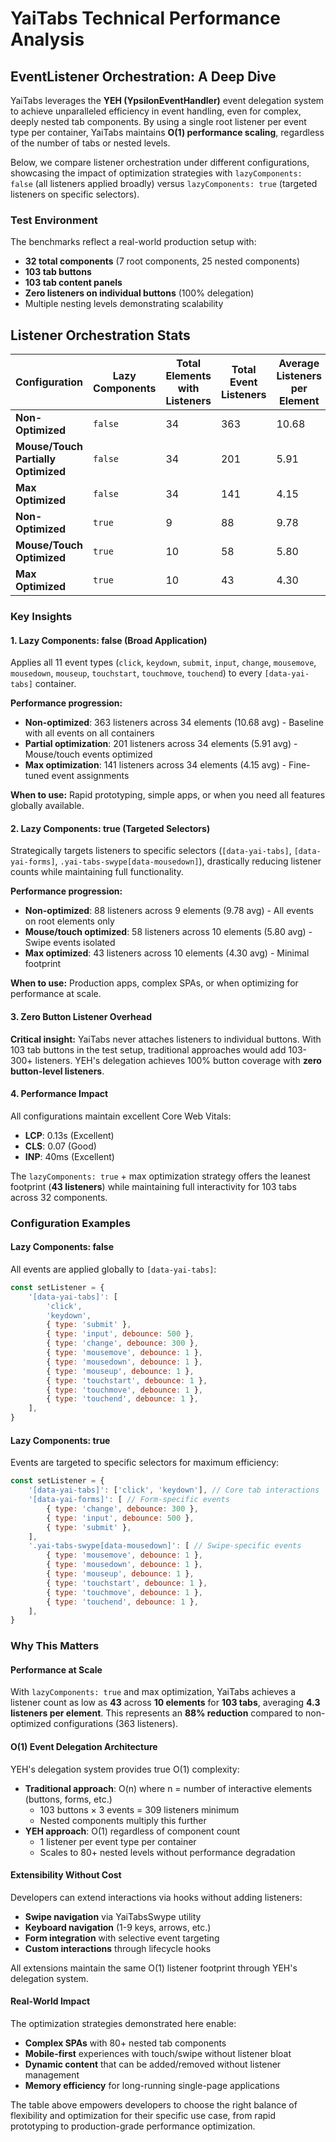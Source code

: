# YaiTabs Technical Performance Analysis

## EventListener Orchestration: A Deep Dive

YaiTabs leverages the **YEH (YpsilonEventHandler)** event delegation system to achieve unparalleled efficiency in event handling, even for complex, deeply nested tab components. By using a single root listener per event type per container, YaiTabs maintains **O(1) performance scaling**, regardless of the number of tabs or nested levels.

Below, we compare listener orchestration under different configurations, showcasing the impact of optimization strategies with `lazyComponents: false` (all listeners applied broadly) versus `lazyComponents: true` (targeted listeners on specific selectors).

### Test Environment
The benchmarks reflect a real-world production setup with:
- **32 total components** (7 root components, 25 nested components)
- **103 tab buttons**
- **103 tab content panels**
- **Zero listeners on individual buttons** (100% delegation)
- Multiple nesting levels demonstrating scalability

## Listener Orchestration Stats

| Configuration | Lazy Components | Total Elements with Listeners | Total Event Listeners | Average Listeners per Element |
|---------------|-----------------|-------------------------------|-----------------------|-------------------------------|
| **Non-Optimized** | `false` | 34 | 363 | 10.68 |
| **Mouse/Touch Partially Optimized** | `false` | 34 | 201 | 5.91 |
| **Max Optimized** | `false` | 34 | 141 | 4.15 |
| **Non-Optimized** | `true` | 9 | 88 | 9.78 |
| **Mouse/Touch Optimized** | `true` | 10 | 58 | 5.80 |
| **Max Optimized** | `true` | 10 | 43 | 4.30 |

### Key Insights

#### 1. **Lazy Components: false** (Broad Application)
Applies all 11 event types (`click`, `keydown`, `submit`, `input`, `change`, `mousemove`, `mousedown`, `mouseup`, `touchstart`, `touchmove`, `touchend`) to every `[data-yai-tabs]` container.

**Performance progression:**
- **Non-optimized**: 363 listeners across 34 elements (10.68 avg) - Baseline with all events on all containers
- **Partial optimization**: 201 listeners across 34 elements (5.91 avg) - Mouse/touch events optimized
- **Max optimization**: 141 listeners across 34 elements (4.15 avg) - Fine-tuned event assignments

**When to use:** Rapid prototyping, simple apps, or when you need all features globally available.

#### 2. **Lazy Components: true** (Targeted Selectors)
Strategically targets listeners to specific selectors (`[data-yai-tabs]`, `[data-yai-forms]`, `.yai-tabs-swype[data-mousedown]`), drastically reducing listener counts while maintaining full functionality.

**Performance progression:**
- **Non-optimized**: 88 listeners across 9 elements (9.78 avg) - All events on root elements only
- **Mouse/touch optimized**: 58 listeners across 10 elements (5.80 avg) - Swipe events isolated
- **Max optimized**: 43 listeners across 10 elements (4.30 avg) - Minimal footprint

**When to use:** Production apps, complex SPAs, or when optimizing for performance at scale.

#### 3. **Zero Button Listener Overhead**
**Critical insight:** YaiTabs never attaches listeners to individual buttons. With 103 tab buttons in the test setup, traditional approaches would add 103-300+ listeners. YEH's delegation achieves 100% button coverage with **zero button-level listeners**.

#### 4. **Performance Impact**
All configurations maintain excellent Core Web Vitals:
- **LCP**: 0.13s (Excellent)
- **CLS**: 0.07 (Good)
- **INP**: 40ms (Excellent)

The `lazyComponents: true` + max optimization strategy offers the leanest footprint (**43 listeners**) while maintaining full interactivity for 103 tabs across 32 components.

### Configuration Examples

#### Lazy Components: false
All events are applied globally to `[data-yai-tabs]`:
```javascript
const setListener = {
    '[data-yai-tabs]': [
        'click',
        'keydown',
        { type: 'submit' },
        { type: 'input', debounce: 500 },
        { type: 'change', debounce: 300 },
        { type: 'mousemove', debounce: 1 },
        { type: 'mousedown', debounce: 1 },
        { type: 'mouseup', debounce: 1 },
        { type: 'touchstart', debounce: 1 },
        { type: 'touchmove', debounce: 1 },
        { type: 'touchend', debounce: 1 },
    ],
}
```

#### Lazy Components: true
Events are targeted to specific selectors for maximum efficiency:
```javascript
const setListener = {
    '[data-yai-tabs]': ['click', 'keydown'], // Core tab interactions
    '[data-yai-forms]': [ // Form-specific events
        { type: 'change', debounce: 300 },
        { type: 'input', debounce: 500 },
        { type: 'submit' },
    ],
    '.yai-tabs-swype[data-mousedown]': [ // Swipe-specific events
        { type: 'mousemove', debounce: 1 },
        { type: 'mousedown', debounce: 1 },
        { type: 'mouseup', debounce: 1 },
        { type: 'touchstart', debounce: 1 },
        { type: 'touchmove', debounce: 1 },
        { type: 'touchend', debounce: 1 },
    ],
}
```

### Why This Matters

#### Performance at Scale
With `lazyComponents: true` and max optimization, YaiTabs achieves a listener count as low as **43** across **10 elements** for **103 tabs**, averaging **4.3 listeners per element**. This represents an **88% reduction** compared to non-optimized configurations (363 listeners).

#### O(1) Event Delegation Architecture
YEH's delegation system provides true O(1) complexity:
- **Traditional approach**: O(n) where n = number of interactive elements (buttons, forms, etc.)
  - 103 buttons × 3 events = 309 listeners minimum
  - Nested components multiply this further
- **YEH approach**: O(1) regardless of component count
  - 1 listener per event type per container
  - Scales to 80+ nested levels without performance degradation

#### Extensibility Without Cost
Developers can extend interactions via hooks without adding listeners:
- **Swipe navigation** via YaiTabsSwype utility
- **Keyboard navigation** (1-9 keys, arrows, etc.)
- **Form integration** with selective event targeting
- **Custom interactions** through lifecycle hooks

All extensions maintain the same O(1) listener footprint through YEH's delegation system.

#### Real-World Impact
The optimization strategies demonstrated here enable:
- **Complex SPAs** with 80+ nested tab components
- **Mobile-first** experiences with touch/swipe without listener bloat
- **Dynamic content** that can be added/removed without listener management
- **Memory efficiency** for long-running single-page applications

The table above empowers developers to choose the right balance of flexibility and optimization for their specific use case, from rapid prototyping to production-grade performance optimization.
